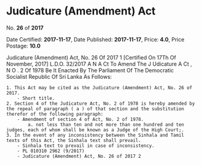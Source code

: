 # Judicature (Amendment) Act

No. **26** of **2017**

Date Certified: **2017-11-17**, Date Published: **2017-11-17**, Price: **4.0**, Price Postage: **10.0**

Judicature (Amendment) Act, No. 26 Of 2017 1
[Certified On 17Th Of November, 2017]
L.D.O. 32/2017
A N  A Ct   To   Amend   The  J Udicature  A Ct , N O . 2  Of  1978
Be It Enacted By The Parliament Of The Democratic Socialist Republic Of Sri Lanka  As Follows:

    1. This Act may be cited as the Judicature (Amendment) Act, No. 26 of 2017.
        - Short title.
    2. Section 4 of the Judicature Act, No. 2 of 1978 is hereby amended by the repeal of paragraph ( a ) of that section and the substitution therefor of the following paragraph:
        - Amendment of section 4 of Act, No. 2 of 1978.
            a. not less than ten and not more than one hundred and ten judges, each of whom shall be known as a Judge of the High Court;.
    3. In the event of any inconsistency between the Sinhala and Tamil texts of this Act, the Sinhala text shall prevail.
        - Sinhala text to prevail in case of inconsistency.
        - PL 010310 2962 (9/2017)
        - Judicature (Amendment) Act, No. 26 of 2017 2
